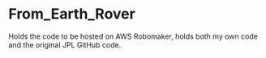 # From_Earth_Rover
Holds the code to be hosted on AWS Robomaker, holds both my own code and the original JPL GitHub code.
